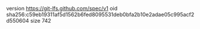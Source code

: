 version https://git-lfs.github.com/spec/v1
oid sha256:c59eb19311af5d1562b6fed8095531deb0bfa2b10e2adae05c995acf2d550604
size 742
